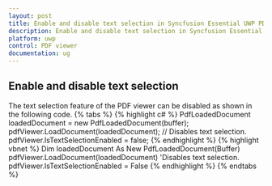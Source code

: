 ```yaml
---
layout: post
title: Enable and disable text selection in Syncfusion Essential UWP PDF viewer.
description: Enable and disable text selection in Syncfusion Essential UWP PDF viewer.
platform: uwp
control: PDF viewer
documentation: ug
---
```


## Enable and disable text selection
The text selection feature of the PDF viewer can be disabled as shown in the following code.
{% tabs %}
{% highlight c# %}
PdfLoadedDocument loadedDocument = new PdfLoadedDocument(buffer);
pdfViewer.LoadDocument(loadedDocument);
// Disables text selection.
pdfViewer.IsTextSelectionEnabled = false;
{% endhighlight %}
{% highlight vbnet %}
Dim loadedDocument As New PdfLoadedDocument(Buffer)
pdfViewer.LoadDocument(loadedDocument)
'Disables text selection.
pdfViewer.IsTextSelectionEnabled = False
{% endhighlight %}
{% endtabs %}